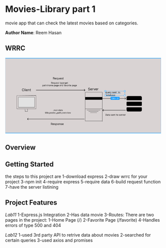# Movies-Library part 1
movie app that can check the latest movies based on categories.



**Author Name**: Reem Hasan

## WRRC
![WRRC](./images/lab13.PNG)


## Overview

## Getting Started
<!-- What are the steps that a user must take in order to build this app on their own machine and get it running? -->
the steps to this project are
1-download express
2-draw wrrc for your project
3-npm init
4-require express
5-require data
6-build request function
7-have the server listining
## Project Features
<!-- What are the features included in you app -->
*Lab11*
1-Express.js Integration
2-Has data movie
3-Routes: There are two pages in the project:
   1-Home Page (/)
   2-Favorite Page (/favorite)
4-Handles errors of type 500 and 404

*Lab12*
1-used 3rd party API to retrive data about movies
2-searched for certain queries 
3-used axios and promises